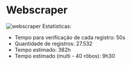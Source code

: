 # Webscraper
![webscraper](https://github.com/user-attachments/assets/9df9c3b6-fbe5-4e2e-b60e-c7afb85c0cb5)
Estatísticas:
- Tempo para verificação de cada registro: 50s
- Quantidade de registros: 27.532
- Tempo estimado: 382h
- Tempo estimado (multi - 40 rôbos): 9h30 
